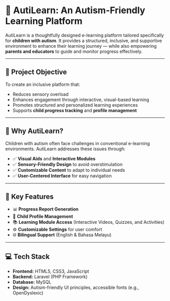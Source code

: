 # 🌟 AutiLearn: An Autism-Friendly Learning Platform

AutiLearn is a thoughtfully designed e-learning platform tailored specifically for **children with autism**. It provides a structured, inclusive, and supportive environment to enhance their learning journey — while also empowering **parents and educators** to guide and monitor progress effectively.

---

## 🎯 Project Objective

To create an inclusive platform that:
- Reduces sensory overload
- Enhances engagement through interactive, visual-based learning
- Promotes structured and personalized learning experiences
- Supports **child progress tracking** and **profile management**

---

## 🧠 Why AutiLearn?

Children with autism often face challenges in conventional e-learning environments. AutiLearn addresses these issues through:
- ✅ **Visual Aids** and **Interactive Modules**
- ✅ **Sensory-Friendly Design** to avoid overstimulation
- ✅ **Customizable Content** to adapt to individual needs
- ✅ **User-Centered Interface** for easy navigation

---

## 🔑 Key Features

- 📊 **Progress Report Generation**  
- 👤 **Child Profile Management**  
- 📚 **Learning Module Access** (Interactive Videos, Quizzes, and Activities)  
- ⚙️ **Customizable Settings** for user comfort  
- 🌐 **Bilingual Support** (English & Bahasa Melayu)

---

## 💻 Tech Stack

- **Frontend:** HTML5, CSS3, JavaScript  
- **Backend:** Laravel (PHP Framework)  
- **Database:** MySQL  
- **Design:** Autism-friendly UI principles, accessible fonts (e.g., OpenDyslexic)


